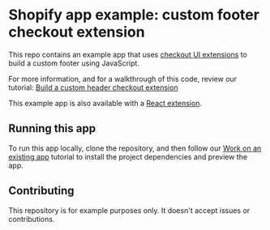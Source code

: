 # Shopify app example: custom footer checkout extension

This repo contains an example app that uses [checkout UI extensions](https://shopify.dev/docs/api/checkout-ui-extensions) to build a custom footer using JavaScript.

For more information, and for a walkthrough of this code, review our tutorial: [Build a custom header checkout extension](https://shopify.dev/docs/apps/checkout/custom/banners/build?framework=javascript)

This example app is also available with a [React extension](https://github.com/Shopify/example-checkout--custom-footer--react).

## Running this app

To run this app locally, clone the repository, and then follow our [Work on an existing app](https://shopify.dev/docs/apps/tools/cli/existing) tutorial to install the project dependencies and preview the app.

## Contributing

This repository is for example purposes only. It doesn't accept issues or contributions.
